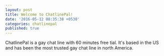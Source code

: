 ```yaml
---
layout: post
title: Welcome to ChatlinePal!
date: '2016-05-12 08:35:38 +0530'
categories: chatlinepal
published: true
---
```

ChatlinePal is a gay chat line with 60 minutes free tial. It's based in the US and has been the most trusted gay chat line in north America. 

